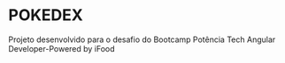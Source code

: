 # POKEDEX
Projeto desenvolvido para o desafio do Bootcamp Potência Tech Angular Developer-Powered by iFood
